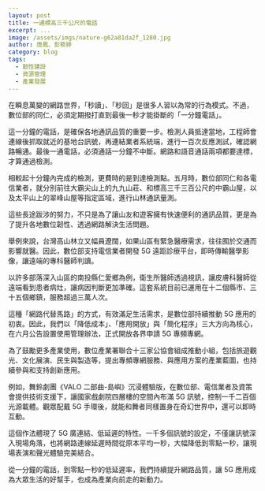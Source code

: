 ```yaml
---
layout: post
title: 一通標高三千公尺的電話
excerpt: ...
image: /assets/imgs/nature-g62a81da2f_1280.jpg 
author: 唐鳳、彭筱婷
category: blog
tags:
  - 韌性建設
  - 資源管理
  - 產業發展
---
```


在瞬息萬變的網路世界，「秒讀」、「秒回」是很多人習以為常的行為模式。不過，數位部的同仁，必須定期撥打直到最後一秒才能掛斷的「一分鐘電話」。

這一分鐘的電話，是確保各地通訊品質的重要一步。檢測人員抵達當地，工程師會連線後抓取就近的基地台訊號，再連結業者系統端，進行一百次反應測試，確認網路暢通。最後一通電話，必須通話一分鐘不中斷。網路和語音通話兩項都要達標，才算通過檢測。

相較起十分鐘內完成的檢測，更費時的是到達檢測點。五月時，數位部同仁和各電信業者，就分別前往大霸尖山上的九九山莊、和標高三千三百公尺的中霸山屋，以及太平山上的翠峰山屋等指定區域，進行山林通訊量測。

這些長途跋涉的努力，不只是為了讓山友和遊客擁有快速便利的通訊品質，更是為了提升各地數位韌性、透過網路解決生活問題。

舉例來說，台灣高山林立又幅員遼闊，如果山區有緊急醫療需求，往往囿於交通而影響就醫。因此，數位部支持電信業者開發 5G 遠距診療平台，即時傳輸醫學影像，讓遠端的專科醫師判讀。

以許多部落深入山區的南投縣仁愛鄉為例，衛生所醫師透過視訊，讓皮膚科醫師從遠端看到患者病灶，讓病因判斷更加準確。這套系統目前已運用在十二個縣市、三十五個鄉鎮，服務超過三萬人次。

這種「網路代替馬路」的方式，有效滿足生活需求，是數位部持續推動 5G 應用的初衷。因此，我們以「降低成本」、「應用開放」與「簡化程序」三大方向為核心，在六月公告設置使用管理辦法，正式開放各界申請 5G 專頻專網。

為了鼓勵更多產業使用，數位產業署聯合十三家公協會組成推動小組，包括旅遊觀光、文化展演、民生與製造等，提出專頻專網服務、與應用方案的產業藍圖，也持續參與和支持創新應用。

例如，舞鈴劇團《VALO 二部曲-島嶼》沉浸體驗版，在數位部、電信業者及資策會提供技術支援下，讓國家戲劇院四層樓的空間內布滿 5G 訊號，控制一千二百個光源載體。觀眾配戴 5G 手環後，就能和舞者同樣置身在奇幻世界中，還可以即時互動。

這個作法體現了 5G 廣連結、低延遲的特性。一千多個訊號的設定，不僅讓訊號深入現場角落，也將網路連線延遲時間從原本平均一秒，大幅降低到零點一秒，讓現場表演和聲光體驗完美結合。

從一分鐘的電話，到零點一秒的低延遲率，我們持續提升網路品質，讓 5G 應用成為大眾生活的好幫手，也成為產業向前走的新動力。
